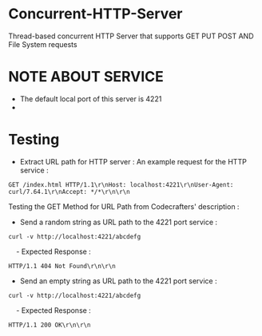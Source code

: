 # Concurrent-HTTP-Server
Thread-based concurrent HTTP Server that supports GET PUT POST AND File System requests

# NOTE ABOUT SERVICE 

* The default local port of this server is 4221
* 
# Testing

* Extract URL path for HTTP server :
  An example request for the HTTP service :
  
```
GET /index.html HTTP/1.1\r\nHost: localhost:4221\r\nUser-Agent: curl/7.64.1\r\nAccept: */*\r\n\r\n
```

Testing the GET Method for URL Path from Codecrafters' description : 

* Send a random string as URL path to the 4221 port service : 

```
curl -v http://localhost:4221/abcdefg
```

&nbsp; &nbsp; - Expected Response :

```
HTTP/1.1 404 Not Found\r\n\r\n
```

* Send an empty string as URL path to the 4221 port service : 

```
curl -v http://localhost:4221/abcdefg
```

&nbsp; &nbsp; - Expected Response :

```
HTTP/1.1 200 OK\r\n\r\n
```


